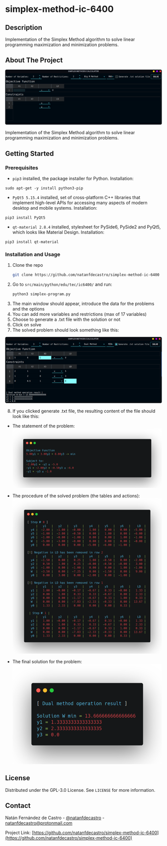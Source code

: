 # simplex-method-ic-6400


## Description
Implementation of the Simplex Method algorithm to solve linear programming maximization and minimization problems. 

<!-- ABOUT THE PROJECT -->
## About The Project


![Product Screen Shot](https://github.com/natanfdecastro/simplex-method-ic-6400/blob/main/src/resources/image.png)

Implementation of the Simplex Method algorithm to solve linear programming maximization and minimization problems. 


<!-- GETTING STARTED -->
## Getting Started

### Prerequisites

* `pip3` installed, the package installer for Python. Installation:
```
sudo apt-get -y install python3-pip
```
* `PyQt5 5.15.4` installed, set of cross-platform C++ libraries that implement high-level APIs for accessing many aspects of modern desktop and mobile systems. Installation:
```
pip3 install PyQt5
```
* `qt-material 2.8.4` installed, stylesheet for PySide6, PySide2 and PyQt5, which looks like Material Design. Installation:
```
pip3 install qt-material
```

### Installation and Usage

1. Clone the repo
   ```sh
   git clone https://github.com/natanfdecastro/simplex-method-ic-6400
   ```
2. Go to `src/main/python/edu/tec/ic6400/` and run:
   ```sh
   python3 simplex-program.py
   ```
3. The main window should appear, introduce the data for the problems and the options
4. You can add more variables and restrictions (max of 17 variables)
5. Choose to generate a .txt file with the solution or not
6. Click on solve
7. The solved problem should look something like this:

![Problem solved Screen Shot](https://github.com/natanfdecastro/simplex-method-ic-6400/blob/main/src/resources/image(1).png)

8. If you clicked generate .txt file, the resulting content of the file should look like this:

* The statement of the problem:
![Problem solved Screen Shot](https://github.com/natanfdecastro/simplex-method-ic-6400/blob/main/src/resources/statement.png)

* The procedure of the solved problem (the tables and actions):
![Problem solved Screen Shot](https://github.com/natanfdecastro/simplex-method-ic-6400/blob/main/src/resources/procedure(1).png)

* The final solution for the problem:
![Problem solved Screen Shot](https://github.com/natanfdecastro/simplex-method-ic-6400/blob/main/src/resources/result(1).png)

<!-- LICENSE -->
## License

Distributed under the  GPL-3.0 License. See `LICENSE` for more information.



<!-- CONTACT -->
## Contact

Natán Fernández de Castro - [@natanfdecastro](https://twitter.com/natanfdecastro) - natanfdecastro@protonmail.com

Project Link: [https://github.com/natanfdecastro/simplex-method-ic-6400](https://github.com/natanfdecastro/simplex-method-ic-6400)

